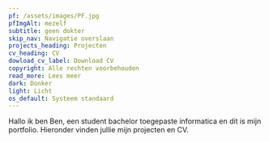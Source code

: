 ```yaml
---
pf: /assets/images/PF.jpg
pfImgAlt: mezelf
subtitle: geen dokter
skip_nav: Navigatie overslaan
projects_heading: Projecten
cv_heading: CV
dowload_cv_label: Download CV
copyright: Alle rechten voorbehouden
read_more: Lees meer
dark: Donker
light: Licht
os_default: Systeem standaard
---
```


Hallo ik ben Ben, een student bachelor toegepaste informatica en dit is mijn portfolio. Hieronder vinden jullie mijn projecten en CV.
